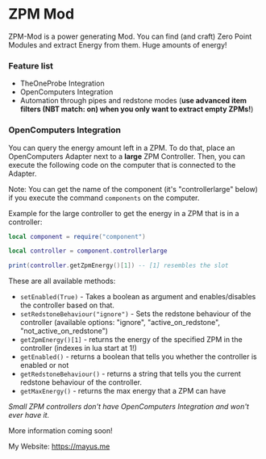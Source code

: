 # ZPM Mod

ZPM-Mod is a power generating Mod. You can find (and craft) Zero Point Modules and extract Energy from them. Huge amounts of energy!

### Feature list
* TheOneProbe Integration
* OpenComputers Integration
* Automation through pipes and redstone modes (**use advanced item filters (NBT match: on) when you only want to extract empty ZPMs!**)

### OpenComputers Integration
You can query the energy amount left in a ZPM.
To do that, place an OpenComputers Adapter next to a **large** ZPM Controller.
Then, you can execute the following code on the computer that is connected to the Adapter.

Note: You can get the name of the component (it's "controllerlarge" below) if you execute the command `components` on the computer.

Example for the large controller to get the energy in a ZPM that is in a controller:
```lua
local component = require("component")

local controller = component.controllerlarge

print(controller.getZpmEnergy()[1]) -- [1] resembles the slot
```

These are all available methods:

* `setEnabled(True)` - Takes a boolean as argument and enables/disables the controller based on that.
* `setRedstoneBehaviour("ignore")` - Sets the redstone behaviour of the controller (available options: "ignore", "active_on_redstone", "not_active_on_redstone")
* `getZpmEnergy()[1]` - returns the energy of the specified ZPM in the controller (indexes in lua start at 1!)
* `getEnabled()` - returns a boolean that tells you whether the controller is enabled or not
* `getRedstoneBehaviour()` - returns a string that tells you the current redstone behaviour of the controller.
* `getMaxEnergy()` - returns the max energy that a ZPM can have

*Small ZPM controllers don't have OpenComputers Integration and won't ever have it.*

More information coming soon!

My Website: https://mayus.me
